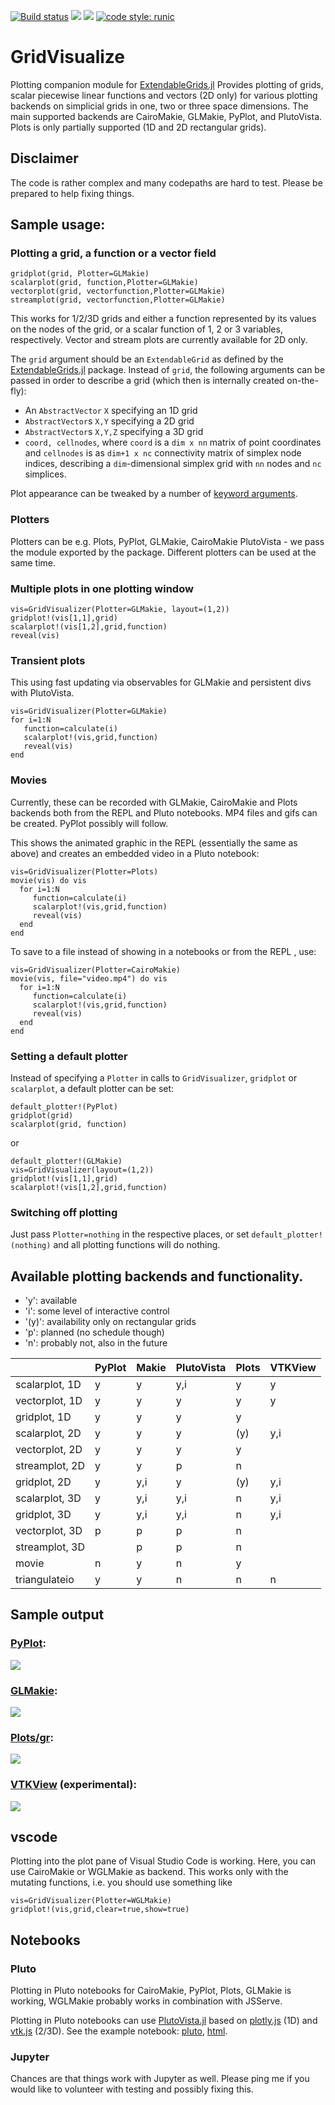 [![Build status](https://github.com/WIAS-PDELib/GridVisualize.jl/actions/workflows/ci.yml/badge.svg?branch=main)](https://github.com/WIAS-PDELib/GridVisualize.jl/actions/workflows/ci.yml?query=branch%3Amain)
[![](https://img.shields.io/badge/docs-stable-blue.svg)](https://WIAS-PDELib.github.io/GridVisualize.jl/stable)
[![](https://img.shields.io/badge/docs-dev-blue.svg)](https://WIAS-PDELib.github.io/GridVisualize.jl/dev)
[![code style: runic](https://img.shields.io/badge/code_style-%E1%9A%B1%E1%9A%A2%E1%9A%BE%E1%9B%81%E1%9A%B2-black)](https://github.com/fredrikekre/Runic.jl)

GridVisualize
=============

Plotting companion module for [ExtendableGrids.jl](https://github.com/WIAS-PDELib/ExtendableGrids.jl)
Provides plotting of grids,  scalar piecewise linear functions and vectors (2D only) for various plotting backends
on simplicial grids in one, two or three space dimensions. The main supported backends
are CairoMakie, GLMakie, PyPlot,  and PlutoVista. Plots is only partially supported (1D and 2D rectangular grids).

## Disclaimer
The code is rather complex and many codepaths are hard to test. Please be prepared to help
fixing things.


## Sample usage:

### Plotting a grid, a function or a vector field
````
gridplot(grid, Plotter=GLMakie)
scalarplot(grid, function,Plotter=GLMakie)
vectorplot(grid, vectorfunction,Plotter=GLMakie)
streamplot(grid, vectorfunction,Plotter=GLMakie)
````

This works for  1/2/3D grids and either a function  represented by its
values on  the nodes of the  grid, or a scalar  function of 1, 2  or 3
variables, respectively. Vector and stream plots are currently available for 2D only.

The `grid` argument should be an `ExtendableGrid` as defined by the [ExtendableGrids.jl](https://github.com/WIAS-PDELib/ExtendableGrids.jl) package.
Instead of `grid`, the following arguments can be passed in order to describe a grid (which then is internally created on-the-fly):
- An `AbstractVector` `X` specifying an 1D grid
- `AbstractVector`s `X,Y` specifying a 2D grid
- `AbstractVector`s `X,Y,Z` specifying a 3D grid
- `coord, cellnodes`, where `coord` is a `dim x nn` matrix of point coordinates and
  `cellnodes` is as `dim+1 x nc` connectivity matrix of simplex node indices, describing
  a `dim`-dimensional simplex grid with `nn` nodes and `nc` simplices.
  
Plot appearance can be tweaked by a number of
[keyword arguments](https://WIAS-PDELib.github.io/GridVisualize.jl/dev/api/#GridVisualize.available_kwargs).

### Plotters
Plotters can be e.g. Plots, PyPlot, GLMakie, CairoMakie PlutoVista - we pass the module exported
by the package. Different plotters can be used at the same time.

### Multiple plots in one plotting window
````
vis=GridVisualizer(Plotter=GLMakie, layout=(1,2))
gridplot!(vis[1,1],grid)
scalarplot!(vis[1,2],grid,function)
reveal(vis)
````

### Transient plots

This using fast updating via observables for GLMakie and persistent divs with PlutoVista.
````
vis=GridVisualizer(Plotter=GLMakie)
for i=1:N
   function=calculate(i)
   scalarplot!(vis,grid,function)
   reveal(vis)
end
````

### Movies
Currently, these can be recorded with GLMakie, CairoMakie and Plots backends both from
the REPL and Pluto notebooks. MP4 files and gifs can be created.
PyPlot possibly will follow.

This shows the animated graphic in the REPL (essentially the same as above)
and creates an embedded video in a Pluto notebook:
````
vis=GridVisualizer(Plotter=Plots)
movie(vis) do vis
  for i=1:N
     function=calculate(i)
     scalarplot!(vis,grid,function)
     reveal(vis)
  end
end
````

To save to a file instead of showing in a notebooks or from the REPL , use:
````
vis=GridVisualizer(Plotter=CairoMakie)
movie(vis, file="video.mp4") do vis
  for i=1:N
     function=calculate(i)
     scalarplot!(vis,grid,function)
     reveal(vis)
  end
end
````



### Setting a default plotter

Instead  of  specifying  a  `Plotter` in  calls  to  `GridVisualizer`,
`gridplot` or `scalarplot`, a default plotter can be set:

```
default_plotter!(PyPlot)
gridplot(grid)
scalarplot(grid, function)
```

or 
```
default_plotter!(GLMakie)
vis=GridVisualizer(layout=(1,2))
gridplot!(vis[1,1],grid)
scalarplot!(vis[1,2],grid,function)
```



### Switching off plotting
Just pass `Plotter=nothing`  in the respective places, or set `default_plotter!(nothing)`
and all plotting functions will do nothing.

## Available plotting backends and functionality.

- 'y': available
- 'i': some level of interactive control
- '(y)': availability only on rectangular grids
- 'p':  planned (no schedule though)
- 'n': probably not, also in the future

|                | PyPlot | Makie | PlutoVista | Plots | VTKView |
|----------------|--------|-------|------------|-------|---------|
| scalarplot, 1D | y      | y     | y,i        | y     | y       |
| vectorplot, 1D | y      | y     | y          | y     | y       |
| gridplot, 1D   | y      | y     | y          | y     |         |
| scalarplot, 2D | y      | y     | y          | (y)   | y,i     |
| vectorplot, 2D | y      | y     | y          | y     |         |
| streamplot, 2D | y      | y     | p          | n     |         |
| gridplot, 2D   | y      | y,i   | y          | (y)   | y,i     |
| scalarplot, 3D | y      | y,i   | y,i        | n     | y,i     |
| gridplot, 3D   | y      | y,i   | y,i        | n     | y,i     |
| vectorplot, 3D | p      | p     | p          | n     |         |
| streamplot, 3D |        | p     | p          | n     |         |
| movie          | n      | y     | n          | y     |         |
| triangulateio  | y      | y     | n          | n     | n       |

## Sample output


### [PyPlot](https://github.com/JuliaPy/PyPlot.jl):
![](https://github.com/WIAS-PDELib/GridVisualize.jl/blob/main/docs/src/assets/multiscene_pyplot.png?raw=true)


### [GLMakie](https://github.com/JuliaPlots/GLMakie.jl):
![](https://github.com/WIAS-PDELib/GridVisualize.jl/blob/main/docs/src/assets/multiscene_glmakie.png?raw=true)


### [Plots/gr](https://github.com/JuliaPlots/Plots.jl):
![](https://github.com/WIAS-PDELib/GridVisualize.jl/blob/main/docs/src/assets/multiscene_plots.png?raw=true")


### [VTKView](https://github.com/j-fu/VTKView.jl) (experimental):
![](https://github.com/WIAS-PDELib/GridVisualize.jl/blob/main/docs/src/assets/multiscene_vtkview.png?raw=true")

## vscode
Plotting  into the plot pane of Visual Studio Code is working. Here, you can use CairoMakie or WGLMakie as backend. This works only with the mutating functions, i.e. you should use something like
```
vis=GridVisualizer(Plotter=WGLMakie)
gridplot!(vis,grid,clear=true,show=true)
```

## Notebooks

###  Pluto
Plotting in Pluto notebooks for CairoMakie, PyPlot, Plots, GLMakie is working, WGLMakie probably works in combination with JSServe.

Plotting in Pluto notebooks can use [PlutoVista.jl](https://github.com/j-fu/PlutoVista.jl)
based on [plotly.js](https://plotly.com/javascript/) (1D) and [vtk.js](https://kitware.github.io/vtk-js/index.html) (2/3D).
See the example notebook: [pluto](https://raw.githubusercontent.com/WIAS-PDELib/GridVisualize.jl/main/examples/plutovista.jl),
[html](https://WIAS-PDELib.github.io/GridVisualize.jl/dev/plutovista.html).


### Jupyter
Chances are that things work with Jupyter as well.  Please ping me if you would like to volunteer with testing and
possibly fixing this.
